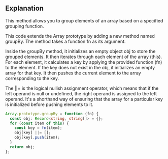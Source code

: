 ## Explanation


This method allows you to group elements of an array based on a specified grouping function.

This code extends the Array prototype by adding a new method named groupBy. The method takes a function fn as its argument.

Inside the groupBy method, it initializes an empty object obj to store the grouped elements. It then iterates through each element of the array (this). For each element, it calculates a key by applying the provided function (fn) to the element. If the key does not exist in the obj, it initializes an empty array for that key. It then pushes the current element to the array corresponding to the key.

The ||= is the logical nullish assignment operator, which means that if the left operand is null or undefined, the right operand is assigned to the left operand. It's a shorthand way of ensuring that the array for a particular key is initialized before pushing elements to it.


```ts
Array.prototype.groupBy = function (fn) {
  const obj: Record<string, string[]> = {};
  for (const item of this) {
    const key = fn(item);
    obj[key] ||= [];
    obj[key].push(item);
  }
  return obj;
};
```